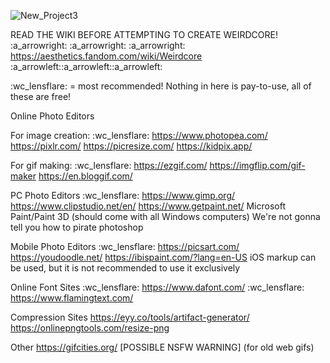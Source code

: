 ![New_Project3](https://user-images.githubusercontent.com/90217469/193434306-654ad1df-bfda-436f-9e8b-626b5016b436.gif)

READ THE WIKI BEFORE ATTEMPTING TO CREATE WEIRDCORE!
:a_arrowright: :a_arrowright: :a_arrowright: https://aesthetics.fandom.com/wiki/Weirdcore :a_arrowleft::a_arrowleft::a_arrowleft:

:wc_lensflare: = most recommended!
Nothing in here is pay-to-use, all of these are free!

Online Photo Editors

For image creation:
:wc_lensflare: https://www.photopea.com/
https://pixlr.com/
https://picresize.com/
https://kidpix.app/

For gif making:
:wc_lensflare: https://ezgif.com/
https://imgflip.com/gif-maker
https://en.bloggif.com/ 

PC Photo Editors
:wc_lensflare: https://www.gimp.org/
https://www.clipstudio.net/en/
https://www.getpaint.net/
Microsoft Paint/Paint 3D (should come with all Windows computers)
We're not gonna tell you how to pirate photoshop

Mobile Photo Editors
:wc_lensflare: https://picsart.com/
https://youdoodle.net/
https://ibispaint.com/?lang=en-US
iOS markup can be used, but it is not recommended to use it exclusively

Online Font Sites
:wc_lensflare: https://www.dafont.com/
:wc_lensflare: https://www.flamingtext.com/

Compression Sites
https://eyy.co/tools/artifact-generator/
https://onlinepngtools.com/resize-png


Other
https://gifcities.org/ [POSSIBLE NSFW WARNING] (for old web gifs)
